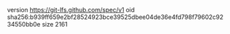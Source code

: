 version https://git-lfs.github.com/spec/v1
oid sha256:b939ff659e2bf28524923bce39525dbee04de36e4fd798f79602c9234550bb0e
size 2161
